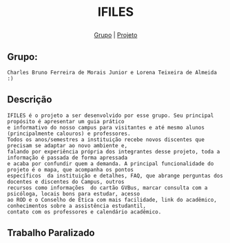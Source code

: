 <h1 align="center">
    <p> IFILES </p>
</h1>



<p align="center">
    <a href="#-grupo">Grupo</a> |
  <a href="#-descricao">Projeto</a> 
<!--  <a href="#-layout">Layout</a>
  <a href="#memo-licença">Licença</a> -->
</p>
    
  ## Grupo: 
    
    Charles Bruno Ferreira de Morais Junior e Lorena Teixeira de Almeida :) 
  
  ## Descrição 
    
    IFILES é o projeto a ser desenvolvido por esse grupo. Seu principal propósito é apresentar um guia prático 
    e informativo do nosso campus para visitantes e até mesmo alunos (principalmente calouros) e professores. 
    Todos os anos/semestres a instituição recebe novos discentes que precisam se adaptar ao novo ambiente e, 
    falando por experiência própria dos integrantes desse projeto, toda a informação é passada de forma apressada 
    e acaba por confundir quem a demanda. A principal funcionalidade do projeto é o mapa, que acompanha os pontos 
    específicos  da instituição e detalhes, FAQ, que abrange perguntas dos docentes e discentes do Campus, outros 
    recursos como informações  do cartão GVBus, marcar consulta com a psicóloga, locais bons para estudar, acesso 
    ao ROD e o Conselho de Ética com mais facilidade, link do acadêmico, conhecimentos sobre a assistência estudantil, 
    contato com os professores e calendário acadêmico. 
    
  ## Trabalho Paralizado
  <!-- ## Tecnologias -->
<!-- - [HTML]()
- [CSS]()
- [JavaScript]()
- [SQLite]()
- [PHP]()
- [Node.js]() -->

  <!-- ## Layout -->
  
  <!-- ## Licença --> 

